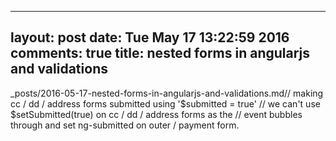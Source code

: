 
---
layout: post
date: Tue May 17 13:22:59 2016
comments: true
title: nested forms in angularjs and validations
---
 _posts/2016-05-17-nested-forms-in-angularjs-and-validations.md// making cc / dd / address forms submitted using '$submitted = true'
        // we can't use $setSubmitted(true) on cc / dd / address forms as the
        // event bubbles through and set ng-submitted on outer / payment form.
        